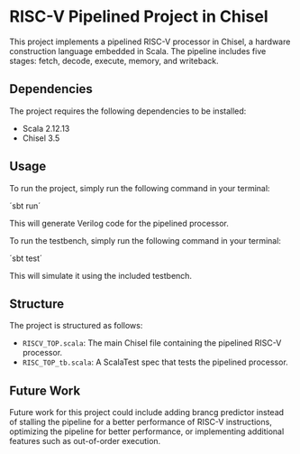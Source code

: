 # RISC-V Pipelined Project in Chisel

This project implements a pipelined RISC-V processor in Chisel, a hardware construction language embedded in Scala. The pipeline includes five stages: fetch, decode, execute, memory, and writeback.

## Dependencies

The project requires the following dependencies to be installed:

- Scala 2.12.13
- Chisel 3.5

## Usage

To run the project, simply run the following command in your terminal:

´sbt run´


This will generate Verilog code for the pipelined processor.

To run the testbench, simply run the following command in your terminal:

´sbt test´

This will simulate it using the included testbench.

## Structure

The project is structured as follows:

- `RISCV_TOP.scala`: The main Chisel file containing the pipelined RISC-V processor.
- `RISC_TOP_tb.scala`: A ScalaTest spec that tests the pipelined processor.

## Future Work

Future work for this project could include adding brancg predictor instead of stalling the pipeline for a better performance of RISC-V instructions, optimizing the pipeline for better performance, or implementing additional features such as out-of-order execution. 

